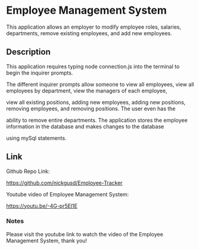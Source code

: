 # Employee Management System

This application allows an employer to modify employee roles, salaries, departments, remove existing employees, and add new employees.

## Description

This application requires typing node connection.js into the terminal to begin the inquirer prompts.

The different inquirer prompts allow someone to view all employees, view all employees by department, view the managers of each employee, 

view all existing positions, adding new employees, adding new positions, removing employees, and removing positions. The user even has the 

ability to remove entire departments. The application stores the employee information in the database and makes changes to the database 

using mySql statements.

## Link

Github Repo Link: 

 https://github.com/nickgusd/Employee-Tracker


Youtube video of Employee Management System:

 https://youtu.be/-4G-pr5El1E


### Notes

Please visit the youtube link to watch the video of the Employee Management System, thank you!
